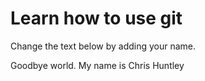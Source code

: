 # Learn how to use git
Change the text below by adding your name.

 Goodbye world. My name is Chris Huntley
